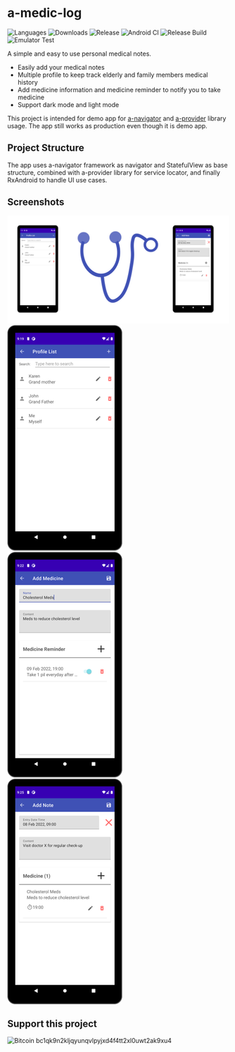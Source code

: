 # a-medic-log

![Languages](https://img.shields.io/github/languages/top/rh-id/a-medic-log)
![Downloads](https://img.shields.io/github/downloads/rh-id/a-medic-log/total)
![Release](https://img.shields.io/github/v/release/rh-id/a-medic-log)
![Android CI](https://github.com/rh-id/a-medic-log/actions/workflows/gradlew-build.yml/badge.svg)
![Release Build](https://github.com/rh-id/a-medic-log/actions/workflows/android-release.yml/badge.svg)
![Emulator Test](https://github.com/rh-id/a-medic-log/actions/workflows/android-emulator-test.yml/badge.svg)

A simple and easy to use personal medical notes.
<ul>
  <li>Easily add your medical notes</li>
  <li>Multiple profile to keep track elderly and family members medical history</li>
  <li>Add medicine information and medicine reminder to notify you to take medicine</li>
  <li>Support dark mode and light mode</li>
</ul>

This project is intended for demo app for [a-navigator](https://github.com/rh-id/a-navigator) and [a-provider](https://github.com/rh-id/a-provider) library usage.
The app still works as production even though it is demo app.

## Project Structure

The app uses a-navigator framework as navigator and StatefulView as base structure,
combined with a-provider library for service locator,
and finally RxAndroid to handle UI use cases.

## Screenshots
<img src="https://github.com/rh-id/a-medic-log/blob/master/fastlane/metadata/android/en-US/images/featureGraphic.png" width="1024"/>

<img src="https://github.com/rh-id/a-medic-log/blob/master/fastlane/metadata/android/en-US/images/phoneScreenshots/1.png" height="512"/>
<img src="https://github.com/rh-id/a-medic-log/blob/master/fastlane/metadata/android/en-US/images/phoneScreenshots/2.png" height="512"/>
<img src="https://github.com/rh-id/a-medic-log/blob/master/fastlane/metadata/android/en-US/images/phoneScreenshots/3.png" height="512"/>

## Support this project
![Bitcoin](https://img.shields.io/badge/Bitcoin-000000?style=for-the-badge&logo=bitcoin&logoColor=white&link=bitcoin://bc1qk9n2kljqyunqvlpyjxd4f4tt2xl0uwt2ak9xu4)
bc1qk9n2kljqyunqvlpyjxd4f4tt2xl0uwt2ak9xu4
